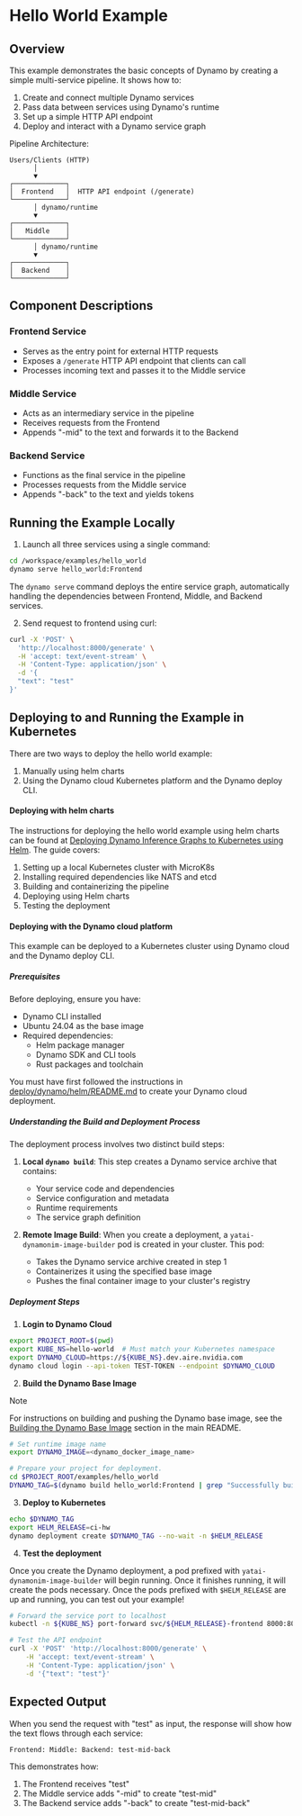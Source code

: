 <!--
SPDX-FileCopyrightText: Copyright (c) 2025 NVIDIA CORPORATION & AFFILIATES. All rights reserved.
SPDX-License-Identifier: Apache-2.0

Licensed under the Apache License, Version 2.0 (the "License");
you may not use this file except in compliance with the License.
You may obtain a copy of the License at

http://www.apache.org/licenses/LICENSE-2.0

Unless required by applicable law or agreed to in writing, software
distributed under the License is distributed on an "AS IS" BASIS,
WITHOUT WARRANTIES OR CONDITIONS OF ANY KIND, either express or implied.
See the License for the specific language governing permissions and
limitations under the License.
-->

# Hello World Example

## Overview

This example demonstrates the basic concepts of Dynamo by creating a simple multi-service pipeline. It shows how to:

1. Create and connect multiple Dynamo services
2. Pass data between services using Dynamo's runtime
3. Set up a simple HTTP API endpoint
4. Deploy and interact with a Dynamo service graph

Pipeline Architecture:

```
Users/Clients (HTTP)
      │
      ▼
┌─────────────┐
│  Frontend   │  HTTP API endpoint (/generate)
└─────────────┘
      │ dynamo/runtime
      ▼
┌─────────────┐
│   Middle    │
└─────────────┘
      │ dynamo/runtime
      ▼
┌─────────────┐
│  Backend    │
└─────────────┘
```

## Component Descriptions

### Frontend Service
- Serves as the entry point for external HTTP requests
- Exposes a `/generate` HTTP API endpoint that clients can call
- Processes incoming text and passes it to the Middle service

### Middle Service
- Acts as an intermediary service in the pipeline
- Receives requests from the Frontend
- Appends "-mid" to the text and forwards it to the Backend

### Backend Service
- Functions as the final service in the pipeline
- Processes requests from the Middle service
- Appends "-back" to the text and yields tokens

## Running the Example Locally

1. Launch all three services using a single command:

```bash
cd /workspace/examples/hello_world
dynamo serve hello_world:Frontend
```

The `dynamo serve` command deploys the entire service graph, automatically handling the dependencies between Frontend, Middle, and Backend services.

2. Send request to frontend using curl:

```bash
curl -X 'POST' \
  'http://localhost:8000/generate' \
  -H 'accept: text/event-stream' \
  -H 'Content-Type: application/json' \
  -d '{
  "text": "test"
}'
```

## Deploying to and Running the Example in Kubernetes

There are two ways to deploy the hello world example:
1. Manually using helm charts
2. Using the Dynamo cloud Kubernetes platform and the Dynamo deploy CLI.

#### Deploying with helm charts

The instructions for deploying the hello world example using helm charts can be found at [Deploying Dynamo Inference Graphs to Kubernetes using Helm](../../docs/guides/dynamo_deploy.md). The guide covers:

1. Setting up a local Kubernetes cluster with MicroK8s
2. Installing required dependencies like NATS and etcd
3. Building and containerizing the pipeline
4. Deploying using Helm charts
5. Testing the deployment

#### Deploying with the Dynamo cloud platform

This example can be deployed to a Kubernetes cluster using Dynamo cloud and the Dynamo deploy CLI.

##### Prerequisites

Before deploying, ensure you have:
- Dynamo CLI installed
- Ubuntu 24.04 as the base image
- Required dependencies:
  - Helm package manager
  - Dynamo SDK and CLI tools
  - Rust packages and toolchain

You must have first followed the instructions in [deploy/dynamo/helm/README.md](../../deploy/dynamo/helm/README.md) to create your Dynamo cloud deployment.

##### Understanding the Build and Deployment Process

The deployment process involves two distinct build steps:

1. **Local `dynamo build`**: This step creates a Dynamo service archive that contains:
   - Your service code and dependencies
   - Service configuration and metadata
   - Runtime requirements
   - The service graph definition

2. **Remote Image Build**: When you create a deployment, a `yatai-dynamonim-image-builder` pod is created in your cluster. This pod:
   - Takes the Dynamo service archive created in step 1
   - Containerizes it using the specified base image
   - Pushes the final container image to your cluster's registry

##### Deployment Steps

1. **Login to Dynamo Cloud**

```bash
export PROJECT_ROOT=$(pwd)
export KUBE_NS=hello-world  # Must match your Kubernetes namespace
export DYNAMO_CLOUD=https://${KUBE_NS}.dev.aire.nvidia.com
dynamo cloud login --api-token TEST-TOKEN --endpoint $DYNAMO_CLOUD
```

2. **Build the Dynamo Base Image**

> [!NOTE]
> For instructions on building and pushing the Dynamo base image, see the [Building the Dynamo Base Image](../../README.md#building-the-dynamo-base-image) section in the main README.

```bash
# Set runtime image name
export DYNAMO_IMAGE=<dynamo_docker_image_name>

# Prepare your project for deployment.
cd $PROJECT_ROOT/examples/hello_world
DYNAMO_TAG=$(dynamo build hello_world:Frontend | grep "Successfully built" | awk '{ print $3 }' | sed 's/\.$//')
```

3. **Deploy to Kubernetes**

```bash
echo $DYNAMO_TAG
export HELM_RELEASE=ci-hw
dynamo deployment create $DYNAMO_TAG --no-wait -n $HELM_RELEASE
```

4. **Test the deployment**

Once you create the Dynamo deployment, a pod prefixed with `yatai-dynamonim-image-builder` will begin running. Once it finishes running, it will create the pods necessary. Once the pods prefixed with `$HELM_RELEASE` are up and running, you can test out your example!

```bash
# Forward the service port to localhost
kubectl -n ${KUBE_NS} port-forward svc/${HELM_RELEASE}-frontend 8000:8000

# Test the API endpoint
curl -X 'POST' 'http://localhost:8000/generate' \
    -H 'accept: text/event-stream' \
    -H 'Content-Type: application/json' \
    -d '{"text": "test"}'
```

## Expected Output

When you send the request with "test" as input, the response will show how the text flows through each service:

```
Frontend: Middle: Backend: test-mid-back
```

This demonstrates how:
1. The Frontend receives "test"
2. The Middle service adds "-mid" to create "test-mid"
3. The Backend service adds "-back" to create "test-mid-back"
